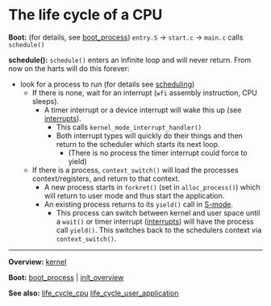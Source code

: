 # The life cycle of a CPU

**Boot:** (for details, see [boot_process](boot_process.md))
`entry.S` -> `start.c` -> `main.c` calls `schedule()` 

**schedule():**
`schedule()` enters an infinite loop and will never return.
From now on the harts will do this forever:

- look for a process to run (for details see [scheduling](../processes/scheduling.md))
	- If there is none, wait for an interrupt (`wfi` assembly instruction, CPU sleeps). 
		- A timer interrupt or a device interrupt will wake this up (see [interrupts](../interrupts/interrupts.md)).
			- This calls `kernel_mode_interrupt_handler()`
			- Both interrupt types will quickly do their things and then return to the scheduler which starts its next loop.
				- (There is no process the timer interrupt could force to yield)
	- If there is a process, `context_switch()` will load the processes context/registers, and return to that context.
		- A new process starts in `forkret()` (set in `alloc_process()`) which will return to user mode and thus start the application.
		- An existing process returns to its `yield()` call in [S-mode](../../riscv/S-mode.md).
			- This process can switch between kernel and user space until a `wait()` or timer interrupt ([interrupts](../interrupts/interrupts.md)) will have the process call `yield()`. This switches back to the schedulers context via `context_switch()`.


---
**Overview:** [kernel](../kernel.md)

**Boot:** [boot_process](boot_process.md) | [init_overview](init_overview.md)

**See also:** [life_cycle_cpu](life_cycle_cpu.md) [life_cycle_user_application](life_cycle_user_application.md)
